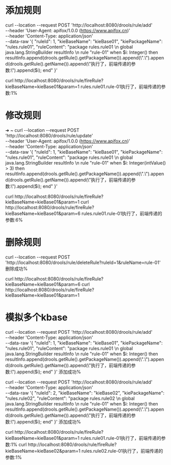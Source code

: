 # 添加规则

curl --location --request POST 'http://localhost:8080/drools/rule/add' \
--header 'User-Agent: apifox/1.0.0 (https://www.apifox.cn)' \
--header 'Content-Type: application/json' \
--data-raw '{
"ruleId": 1,
"kieBaseName": "kieBase01",
"kiePackageName": "rules.rule01",
"ruleContent": "package rules.rule01 \n global java.lang.StringBuilder resultInfo \n rule \"rule-01\" when $i: Integer() then resultInfo.append(drools.getRule().getPackageName()).append(\".\").append(drools.getRule().getName()).append(\"执行了，前端传递的参数:\").append($i); end"
}'

curl http://localhost:8080/drools/rule/fireRule\?kieBaseName\=kieBase01\&param\=1
rules.rule01.rule-01执行了，前端传递的参数:1%

# 修改规则
➜  ~ curl --location --request POST 'http://localhost:8080/drools/rule/update' \
--header 'User-Agent: apifox/1.0.0 (https://www.apifox.cn)' \
--header 'Content-Type: application/json' \
--data-raw '{
"ruleId": 1,
"kieBaseName": "kieBase01",
"kiePackageName": "rules.rule01",
"ruleContent": "package rules.rule01 \n global java.lang.StringBuilder resultInfo \n rule \"rule-01\" when $i: Integer(intValue() > 3) then resultInfo.append(drools.getRule().getPackageName()).append(\".\").append(drools.getRule().getName()).append(\"执行了，前端传递的参数:\").append($i); end"
}'

curl http://localhost:8080/drools/rule/fireRule\?kieBaseName\=kieBase01\&param\=1
curl http://localhost:8080/drools/rule/fireRule\?kieBaseName\=kieBase01\&param\=6
rules.rule01.rule-01执行了，前端传递的参数:6%

# 删除规则
curl --location --request POST 'http://localhost:8080/drools/rule/deleteRule?ruleId=1&ruleName=rule-01'
删除成功%

curl http://localhost:8080/drools/rule/fireRule\?kieBaseName\=kieBase01\&param\=6
curl http://localhost:8080/drools/rule/fireRule\?kieBaseName\=kieBase01\&param\=1

# 模拟多个kbase
curl --location --request POST 'http://localhost:8080/drools/rule/add' \
--header 'Content-Type: application/json' \
--data-raw '{
"ruleId": 1,
"kieBaseName": "kieBase01",
"kiePackageName": "rules.rule01",
"ruleContent": "package rules.rule01 \n global java.lang.StringBuilder resultInfo \n rule \"rule-01\" when $i: Integer() then resultInfo.append(drools.getRule().getPackageName()).append(\".\").append(drools.getRule().getName()).append(\"执行了，前端传递的参数:\").append($i); end"
}'
添加成功%

curl --location --request POST 'http://localhost:8080/drools/rule/add' \
--header 'Content-Type: application/json' \
--data-raw '{
"ruleId": 2,
"kieBaseName": "kieBase02",
"kiePackageName": "rules.rule02",
"ruleContent": "package rules.rule02 \n global java.lang.StringBuilder resultInfo \n rule \"rule-01\" when $i: Integer() then resultInfo.append(drools.getRule().getPackageName()).append(\".\").append(drools.getRule().getName()).append(\"执行了，前端传递的参数:\").append($i); end"
}'
添加成功%

curl http://localhost:8080/drools/rule/fireRule\?kieBaseName\=kieBase01\&param\=1
rules.rule01.rule-01执行了，前端传递的参数:1%
curl http://localhost:8080/drools/rule/fireRule\?kieBaseName\=kieBase02\&param\=1
rules.rule02.rule-01执行了，前端传递的参数:1%

